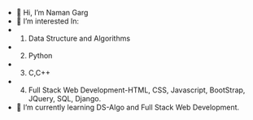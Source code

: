 - 👋 Hi, I’m Naman Garg
- 👀 I’m interested In:
-    1. Data Structure and Algorithms
-    2. Python
-    3. C,C++
-    4. Full Stack Web Development-HTML, CSS, Javascript, BootStrap, JQuery, SQL, Django.            
- 🌱 I’m currently learning DS-Algo and Full Stack Web Development.

